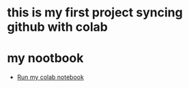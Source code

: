 # this is my first project syncing github with colab


# my nootbook

* [Run my colab notebook](https://colab.research.google.com/github/HanseHa/colab/blob/main/data_science.ipynb)

